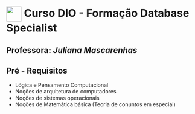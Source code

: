<h1>
    <a href="https://www.dio.me/">
     <img align="center" width="40px" src="https://hermes.digitalinnovation.one/assets/diome/logo-minimized.png"></a>
    <span> Curso DIO - Formação Database Specialist</span>
</h1>  


## Professora: *Juliana Mascarenhas*
## Pré - Requisitos
* Lógica e Pensamento Computacional
* Noções de arquitetura de computadores
* Noções de sistemas operacionais
* Noções de Matemática básica (Teoria de conuntos em especial)
